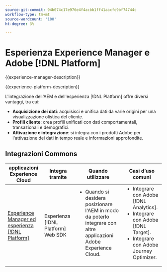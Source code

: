 ```yaml
---
source-git-commit: 94b074c17e976e4f4acbb1ff41aacfc9bf74744c
workflow-type: tm+mt
source-wordcount: '100'
ht-degree: 3%

---
```



# Esperienza Experience Manager e Adobe [!DNL Platform]

{{experience-manager-description}}

{{experience-platform-description}}

L&#39;integrazione dell&#39;AEM e dell&#39;esperienza [!DNL Platform] offre diversi vantaggi, tra cui:

+ **Acquisizione dei dati**: acquisisci e unifica dati da varie origini per una visualizzazione olistica del cliente.
+ **Profili cliente**: crea profili unificati con dati comportamentali, transazionali e demografici.
+ **Attivazione e integrazione**: si integra con i prodotti Adobe per l&#39;attivazione dei dati in tempo reale e informazioni approfondite.

## Integrazioni Commons

<table>
    <thead>
        <tr>
            <th>applicazioni Experience Cloud</th>
            <th>Integra tramite</th>
            <th>Quando utilizzare</th>
            <th>Casi d’uso comuni</th>
        </tr>
    </thead>
    <tbody>
        <tr>
            <td><a href="https://experienceleague.adobe.com/docs/experience-manager-learn/sites/integrations/experience-platform/web-sdk.html" target="_blank" rel="noreferrer">Experience Manager ed esperienza [!DNL Platform]</a></td>
            <td>Esperienza [!DNL Platform] Web SDK</td>
            <td>
                <ul style="margin-top: 0;">
                    <li>Quando si desidera posizionare l'AEM in modo da poterlo integrare con altre applicazioni Adobe Experience Cloud.</li>
                </ul>
            </td>
            <td>
                <ul style="margin-top: 0;">
                  <li>Integrare con Adobe [!DNL Analytics].</li>
                  <li>Integrare con Adobe [!DNL Target].</li>
                  <li>Integrare con Adobe Journey Optimizer.</li>
                </ul>
            </td>
        </tr>        
    </tbody>          
</table>
